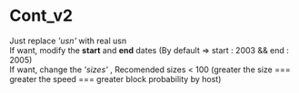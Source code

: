# Cont_v2
<p>
  Just replace <em>'usn'</em> with real usn <br>
  If want, modify the <b>start</b> and <b>end</b> dates (By default => start : 2003 && end : 2005) <br>
  If want, change the <em>'sizes'</em> , Recomended sizes < 100 (greater the size === greater the speed === greater block probability by host)
</p>
